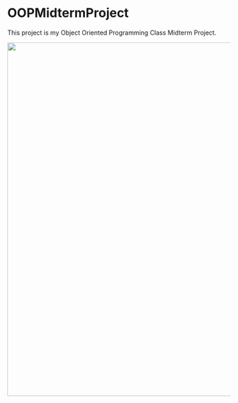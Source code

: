 # OOPMidtermProject
This project is my Object Oriented Programming Class Midterm Project.

<img width="800" src="https://user-images.githubusercontent.com/54535282/110204810-26680200-7e86-11eb-94ad-ce671698bf34.png">
